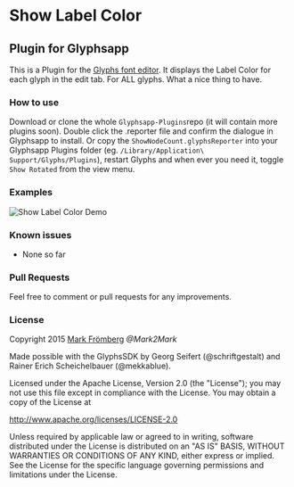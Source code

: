# Show Label Color

## Plugin for Glyphsapp

This is a Plugin for the [Glyphs font editor](http://glyphsapp.com/). It displays the Label Color for each glyph in the edit tab. For ALL glyphs. What a nice thing to have.

### How to use

Download or clone the whole `Glyphsapp-Plugins`repo (it will contain more plugins soon). Double click the .reporter file and confirm the dialogue in Glyphsapp to install. Or copy the `ShowNodeCount.glyphsReporter` into your Glyphsapp Plugins folder (eg. `/Library/Application\ Support/Glyphs/Plugins`), restart Glyphs and when ever you need it, toggle `Show Rotated` from the view menu.

### Examples

![Show Label Color Demo](https://raw.githubusercontent.com/Mark2Mark/Glyphsapp-Plugins/504b285a98b57f6e8ee937070e6d20bee6a4e169/Screenshots/LabelColor/LbC%2002.png?raw=true "Show Label Color Demo")

### Known issues

- None so far

### Pull Requests

Feel free to comment or pull requests for any improvements.

### License

Copyright 2015 [Mark Frömberg](http://www.markfromberg.com/) *@Mark2Mark*

Made possible with the GlyphsSDK by Georg Seifert (@schriftgestalt) and Rainer Erich Scheichelbauer (@mekkablue).

Licensed under the Apache License, Version 2.0 (the "License");
you may not use this file except in compliance with the License.
You may obtain a copy of the License at

http://www.apache.org/licenses/LICENSE-2.0

Unless required by applicable law or agreed to in writing, software
distributed under the License is distributed on an "AS IS" BASIS,
WITHOUT WARRANTIES OR CONDITIONS OF ANY KIND, either express or implied.
See the License for the specific language governing permissions and
limitations under the License.

